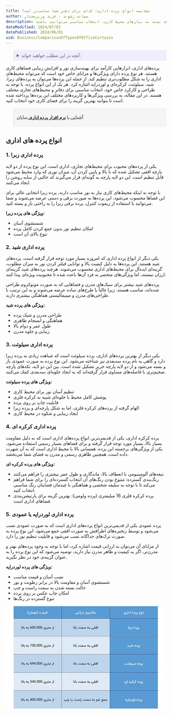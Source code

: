 ```yaml
---
title: مقایسه انواع پرده اداری؛ کدام برای دفتر شما مناسب‌تر است؟
author: سمانه رشوند - فربد وزیرمختار
description: این مقاله به بررسی انواع مختلف پرده‌های اداری می‌پردازد، از جمله پرده زبرا، شید، سیلوئت، کرکره‌ای و لوردراپه. هر یک از این پرده‌ها دارای ویژگی‌ها و مزایای خاصی هستند که بسته به نیازهای محیط کاری، انتخاب مناسبی می‌توانند باشند
dateModified: 2024/07/02
datePublished: 2024/06/01
uid: Business/ComparisonOfTypesOfOfficeCurtains
---
```

<blockquote style="background-color:#eeeefc; padding:0.5rem">
<details>
  <summary>آنچه در این مطلب خواهید خواند:</summary>
  <ul>
  <li>انواع پرده های اداری</li>
  <ul>
  <li>پرده اداری زبرا</li>
  <li>پرده اداری شید</li>
  <li>پرده اداری سیلوئت</li>
  <li>پرده اداری کرکره ای</li>
  <li>پرده اداری لوردراپه یا عمودی</li>
  </ul>
</details>
</blockquote>


پرده‌های اداری، ابزارهایی کارآمد برای بهینه‌سازی نور و افزایش زیبایی فضاهای کاری هستند. هر نوع پرده دارای ویژگی‌ها و مزایای خاص خود است که می‌تواند محیط‌های اداری را به شکل مطلوب‌تری تنظیم کند. از جمله این پرده‌ها می‌توان به پرده‌های زبرا، شید، سیلوئت، کرکره‌ای و لوردراپه اشاره کرد. هر یک از این انواع پرده، با توجه به طراحی و کارکرد خاص خود، انتخاب مناسبی برای دفاتر و محیط‌های تجاری مختلف هستند. در این مقاله، به بررسی ویژگی‌ها و کاربردهای مختلف این پرده‌ها پرداخته شده است تا بتوانید بهترین گزینه را برای فضای کاری خود انتخاب کنید.


<blockquote style="background-color:#f5f5f5; padding:0.5rem">

<p><strong>آشنایی با <a href="https://www.hooshkar.com/Software/OfficeCurtains" target="_blank">نرم افزار پرده اداری </a>سایان</p></strong></blockquote>

## انواع پرده های اداری

### 1.	پرده اداری زبرا 

یکی از پرده‌های محبوب برای محیط‌های تجاری، اداری است. این نوع پرده از دو لایه پارچه افقی تشکیل شده که با بالا و پایین کردن آن، میزان نوری که وارد محیط می‌شود قابل تنظیم است. این دو لایه پارچه به گونه‌ای قرار می‌گیرند که حالتی از سایه روشن را ایجاد می‌کنند.

با توجه به اینکه محیط‌های کاری نیاز به نور مناسب دارند، پرده زبرا انتخابی عالی برای این فضاها محسوب می‌شود. این پرده‌ها به صورت برقی و دستی عرضه می‌شوند و شما می‌توانید با استفاده از ریموت کنترل، پرده برقی زبرا را به راحتی باز و بسته کنید.

**ویژگی های پرده زبرا:**

-	شستشوی آسان
-	امکان تنظیم نور بدون جمع کردن کامل پرده
-	تنوع بالای آن است

### 2.	 پرده اداری شید

یکی دیگر از انواع پرده اداری که امروزه بسیار مورد توجه قرار گرفته است، پرده‌های شید هستند. این پرده‌ها به دلیل کیفیت بالا و توانایی فیلتر کردن نور به میزان مطلوب، گزینه‌ای ایده‌آل برای محیط‌های اداری محسوب می‌شوند. هرچند پرده‌های شید گزینه‌ای ارزان نیستند، اما ویژگی‌های منحصر به فرد آن‌ها باعث شده تا محبوبیت ویژه‌ای پیدا کنند.

پرده‌های شید بیشتر برای سبک‌های مدرن و فضاهایی که به صورت مونوکروم طراحی شده‌اند، مناسب هستند. زیرا غالباً با طرح‌های ساده عرضه می‌شوند و به این ترتیب با طراحی‌های مدرن و مینیمالیستی هماهنگی بیشتری دارند.

**ویژگی های پرده شید:**

-	طراحی مدرن و شیک پرده
-	هماهنگی و انسجام ظاهری
-	طول عمر و دوام بالا
-	زیبایی و جلوه مدرن

### 3.	پرده اداری سیلوئت

یکی دیگر از بهترین پرده‌های اداری، پرده سیلوئت است که شباهت زیادی به پرده زبرا دارد و گاهی به نام پرده سه‌بعدی نیز شناخته می‌شود. این نوع پرده به صورت عمودی باز و بسته می‌شود و از دو لایه پارچه حریر تشکیل شده است. بین این دو لایه، تکه‌های پارچه ضخیم‌تری با فاصله‌های مساوی قرار گرفته‌اند که به ایجاد جلوه‌ای سه‌بعدی کمک می‌کنند.

**ویژگی های پرده سیلوئت:**

-	تنظیم آسان نور برای محیط کاری
-	پوشش کامل محیط با جلوه‌ای شبیه به کرکره فلزی
-	قابلیت چاپ بر روی پرده
-	الهام گرفته از پرده‌های کرکره فلزی، اما به شکل پارچه‌ای و پرده زبرا
-	ایجاد زیبایی و شکوه در محیط کاری

### 4.	پرده اداری کرکره ای

پرده کرکره اداری، یکی از قدیمی‌ترین انواع پرده‌های اداری است که به دلیل مقاومت بسیار بالا، بسیار مورد توجه قرار گرفته و برای فضاهای بسیار رسمی استفاده می‌شود. یکی از ویژگی‌های برجسته این پرده، همسانی بالا با محیط اداری است که به آن شهرت داده است، همچنین ظاهری رسمی و مدرن به فضای شما می‌بخشد.

**ویژگی های پرده کرکره ای:**

-	تیغه‌های آلومینیومی با انعطاف بالا، ماندگاری و طول عمر بیشتری را فراهم می‌کنند.
-	رنگ‌بندی گسترده: متنوع بودن رنگ‌های آن انتخاب گسترده‌ای را برای شما فراهم می‌کند تا با توجه به سلیقه شخصی و هماهنگی با چیدمان فضایتان رنگ مناسبی انتخاب کنید.
-	پرده کرکره فلزی 16 میلیمتری (پرده ولومی): بهترین گزینه برای پارتیشن‌بندی فضاهای اداری است.

### 5.	پرده اداری لوردراپه یا عمودی

پرده عمودی یکی از قدیمی‌ترین انواع پرده‌های اداری است که به صورت عمودی نصب می‌شود و توسط زنجیره‌های اطرافش به صورت افقی جمع می‌شود. این نوع پرده به صورت ترک‌های جداگانه نصب می‌شود و قابلیت تنظیم نور را دارد. 

از مزایای آن می‌توان به ارزانی قیمت اشاره کرد، اما با توجه به وجود پرده‌های بهتر و مدرن‌تر، اگر به کیفیت و ظاهر مدرن نیاز دارید، توصیه می‌شود که این نوع پرده را به عنوان گزینه‌ی خود در نظر نگیرید.

**ویژگی های پرده لوردراپه:**

-	نصب آسان و قیمت مناسب
-	شستشوی آسان و مقاومت بالا در برابر رطوبت و نور
-	حالت بسته شدن به سمت راست و چپ
-	امکان چاپ عکس بر روی پرده
-	تنوع گسترده در رنگ‌ها

![لیست قیمت برخی از پرده های اداری](./Images/ThePriceOfOfficeCurtains.webp)